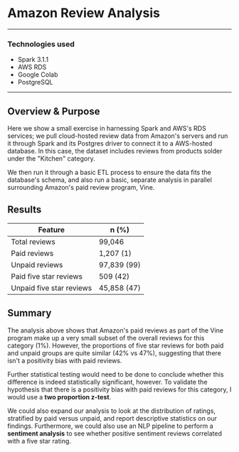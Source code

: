 # Amazon Review Analysis
______________

### Technologies used

* Spark 3.1.1
* AWS RDS
* Google Colab
* PostgreSQL

__________


## Overview & Purpose

Here we show a small exercise in harnessing Spark and AWS's RDS services; we pull cloud-hosted review data from Amazon's servers and run it through Spark and its Postgres driver to connect it to a AWS-hosted database. In this case, the dataset includes reviews from products solder under the "Kitchen" category.

We then run it through a basic ETL process to ensure the data fits the database's schema, and also run a basic, separate analysis in parallel surrounding Amazon's paid review program, Vine.

## Results

| Feature                  | n (%)        |
|--------------------------|--------------|
| Total reviews            | 99,046       |
| Paid reviews             | 1,207 (1)   |
| Unpaid reviews           | 97,839 (99) |
| Paid five star reviews   | 509 (42)    |
| Unpaid five star reviews | 45,858 (47) |

## Summary

The analysis above shows that Amazon's paid reviews as part of the Vine program make up a very small subset of the overall reviews for this category (1%). However, the proportions of five star reviews for both paid and unpaid groups are quite similar (42% vs 47%), suggesting that there isn't a positivity bias with paid reviews. 

Further statistical testing would need to be done to conclude whether this difference is indeed statistically significant, however. To validate the hypothesis that there is a positivity bias with paid reviews for this category, I would use a **two proportion z-test**. 

We could also expand our analysis to look at the distribution of ratings, stratified by paid versus unpaid, and report descriptive statistics on our findings. Furthermore, we could also use an NLP pipeline to perform a **sentiment analysis** to see whether positive sentiment reviews correlated with a five star rating.



